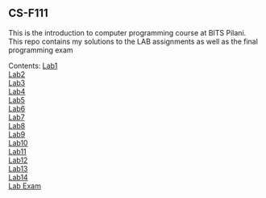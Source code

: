 ## CS-F111  
This is the introduction to computer programming course at BITS Pilani.   
This repo contains my solutions to the LAB assignments as well as the final programming exam  

Contents:
[Lab1](https://github.com/Polaris000/CS-F111/tree/master/Lab1)  
[Lab2](https://github.com/Polaris000/CS-F111/tree/master/Lab2)  
[Lab3](https://github.com/Polaris000/CS-F111/tree/master/Lab3)  
[Lab4](https://github.com/Polaris000/CS-F111/tree/master/Lab4)  
[Lab5](https://github.com/Polaris000/CS-F111/tree/master/Lab5)  
[Lab6](https://github.com/Polaris000/CS-F111/tree/master/Lab6)  
[Lab7](https://github.com/Polaris000/CS-F111/tree/master/Lab7)  
[Lab8](https://github.com/Polaris000/CS-F111/tree/master/Lab8)  
[Lab9](https://github.com/Polaris000/CS-F111/tree/master/Lab9)  
[Lab10](https://github.com/Polaris000/CS-F111/tree/master/Lab10)  
[Lab11](https://github.com/Polaris000/CS-F111/tree/master/Lab11)  
[Lab12](https://github.com/Polaris000/CS-F111/tree/master/Lab12)  
[Lab13](https://github.com/Polaris000/CS-F111/tree/master/Lab13)  
[Lab14](https://github.com/Polaris000/CS-F111/tree/master/Lab14)  
[Lab Exam](https://github.com/Polaris000/CS-F111/tree/master/online_test)  
